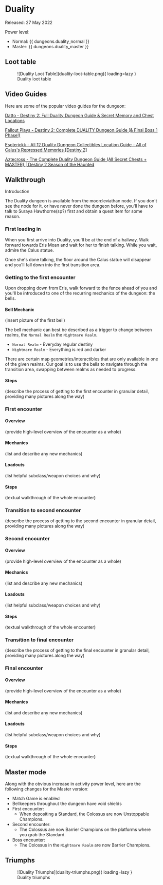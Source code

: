 <!-- 

Template for links to open in new tab:

<a href="[url]" target="_blank">[display_text]</a> 

-->


Duality
====================================================================

Released: 27 May 2022

Power level:

- Normal: {{ dungeons.duality_normal }}
- Master: {{ dungeons.duality_master }}


Loot table
--------------------------------------------------------------------

<figure markdown>
  ![Duality Loot Table](duality-loot-table.png){ loading=lazy }
  <figcaption>Duality loot table</figcaption>
</figure>


Video Guides
--------------------------------------------------------------------

Here are some of the popular video guides for the dungeon:

<a href="https://www.youtube.com/watch?v=WniU18Fuo4k" target="_blank">Datto - Destiny 2: Full Duality Dungeon Guide & Secret Memory and Chest Locations</a> 

<a href="https://www.youtube.com/watch?v=LHTIiDvPC94" target="_blank">Fallout Plays - Destiny 2: Complete DUALITY Dungeon Guide (& Final Boss 1 Phase!)</a> 

<a href="https://www.youtube.com/watch?v=6QGD1nK5RT4" target="_blank">Esoterickk - All 12 Duality Dungeon Collectibles Location Guide - All of Calus's Repressed Memories [Destiny 2]</a> 

<a href="https://www.youtube.com/watch?v=E5B9vwYAhE8" target="_blank">Aztecross - The Complete Duality Dungeon Guide (All Secret Chests + MASTER) | Destiny 2 Season of the Haunted</a> 


Walkthrough
--------------------------------------------------------------------

Introduction

The Duality dungeon is available from the moon:leviathan node. If you don't see the node for it, or have never done the dungeon before, you'll have to talk to Suraya Hawthorne(sp?) first and obtain a quest item for some reason.

### First loading in

When you first arrive into Duality, you'll be at the end of a hallway. Walk forward towards Eris Moan and wait for her to finish talking. While you wait, admire the Calus statue.

Once she's done talking, the floor around the Calus statue will disappear and you'll fall down into the first transition area.

### Getting to the first encounter

Upon dropping down from Eris, walk forward to the fence ahead of you and you'll be introduced to one of the recurring mechanics of the dungeon: the bells.

#### Bell Mechanic
(insert picture of the first bell)

The bell mechanic can best be described as a trigger to change between realms, the `Normal Realm` the `Nightmare Realm`. 

- `Normal Realm` - Everyday regular destiny
- `Nightmare Realm` - Everything is red and darker

There are certain map geometries/interactibles that are only available in one of the given realms. Our goal is to use the bells to navigate through the transition area, swapping between realms as needed to progress.

#### Steps

(describe the process of getting to the first encounter in granular detail, providing many pictures along the way)

### First encounter

#### Overview

(provide high-level overview of the encounter as a whole)

#### Mechanics

(list and describe any new mechanics)

#### Loadouts

(list helpful subclass/weapon choices and why)

#### Steps

(textual walkthrough of the whole encounter)

### Transition to second encounter

(describe the process of getting to the second encounter in granular detail, providing many pictures along the way)

### Second encounter

#### Overview

(provide high-level overview of the encounter as a whole)

#### Mechanics

(list and describe any new mechanics)

#### Loadouts

(list helpful subclass/weapon choices and why)

#### Steps

(textual walkthrough of the whole encounter)

### Transition to final encounter

(describe the process of getting to the final encounter in granular detail, providing many pictures along the way)

### Final encounter

#### Overview

(provide high-level overview of the encounter as a whole)

#### Mechanics

(list and describe any new mechanics)

#### Loadouts

(list helpful subclass/weapon choices and why)

#### Steps

(textual walkthrough of the whole encounter)


Master mode
--------------------------------------------------------------------

Along with the obvious increase in activity power level, here are the following changes for the Master version:

- Match Game is enabled
- Bellkeepers throughout the dungeon have void shields
- First encounter:
    - When depositing a Standard, the Colossus are now Unstoppable Champions.
- Second encounter:
    - The Colossus are now Barrier Champions on the platforms where you grab the Standard.
- Boss encounter:
    - The Colossus in the `Nightmare Realm` are now Barrier Champions. 


Triumphs
--------------------------------------------------------------------

<figure markdown>
  ![Duality Triumphs](duality-triumphs.png){ loading=lazy }
  <figcaption>Duality triumphs</figcaption>
</figure>
